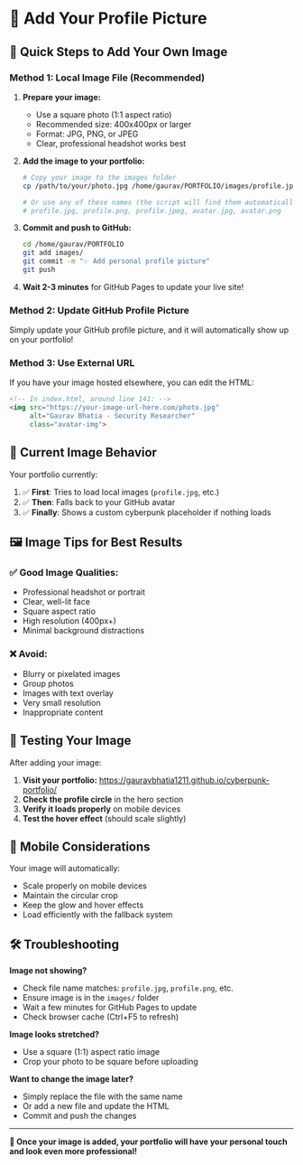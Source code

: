 # 📸 Add Your Profile Picture

## 🚀 Quick Steps to Add Your Own Image

### Method 1: Local Image File (Recommended)

1. **Prepare your image:**
   - Use a square photo (1:1 aspect ratio)
   - Recommended size: 400x400px or larger
   - Format: JPG, PNG, or JPEG
   - Clear, professional headshot works best

2. **Add the image to your portfolio:**
   ```bash
   # Copy your image to the images folder
   cp /path/to/your/photo.jpg /home/gaurav/PORTFOLIO/images/profile.jpg
   
   # Or use any of these names (the script will find them automatically):
   # profile.jpg, profile.png, profile.jpeg, avatar.jpg, avatar.png
   ```

3. **Commit and push to GitHub:**
   ```bash
   cd /home/gaurav/PORTFOLIO
   git add images/
   git commit -m "✨ Add personal profile picture"
   git push
   ```

4. **Wait 2-3 minutes** for GitHub Pages to update your live site!

### Method 2: Update GitHub Profile Picture
Simply update your GitHub profile picture, and it will automatically show up on your portfolio!

### Method 3: Use External URL
If you have your image hosted elsewhere, you can edit the HTML:

```html
<!-- In index.html, around line 141: -->
<img src="https://your-image-url-here.com/photo.jpg" 
     alt="Gaurav Bhatia - Security Researcher" 
     class="avatar-img">
```

## 🎨 Current Image Behavior

Your portfolio currently:
1. ✅ **First**: Tries to load local images (`profile.jpg`, etc.)
2. ✅ **Then**: Falls back to your GitHub avatar
3. ✅ **Finally**: Shows a custom cyberpunk placeholder if nothing loads

## 🖼️ Image Tips for Best Results

### ✅ Good Image Qualities:
- Professional headshot or portrait
- Clear, well-lit face
- Square aspect ratio
- High resolution (400px+)
- Minimal background distractions

### ❌ Avoid:
- Blurry or pixelated images
- Group photos
- Images with text overlay
- Very small resolution
- Inappropriate content

## 🔄 Testing Your Image

After adding your image:

1. **Visit your portfolio:** https://gauravbhatia1211.github.io/cyberpunk-portfolio/
2. **Check the profile circle** in the hero section
3. **Verify it loads properly** on mobile devices
4. **Test the hover effect** (should scale slightly)

## 📱 Mobile Considerations

Your image will automatically:
- Scale properly on mobile devices
- Maintain the circular crop
- Keep the glow and hover effects
- Load efficiently with the fallback system

## 🛠️ Troubleshooting

**Image not showing?**
- Check file name matches: `profile.jpg`, `profile.png`, etc.
- Ensure image is in the `images/` folder
- Wait a few minutes for GitHub Pages to update
- Check browser cache (Ctrl+F5 to refresh)

**Image looks stretched?**
- Use a square (1:1) aspect ratio image
- Crop your photo to be square before uploading

**Want to change the image later?**
- Simply replace the file with the same name
- Or add a new file and update the HTML
- Commit and push the changes

---

**🎉 Once your image is added, your portfolio will have your personal touch and look even more professional!**